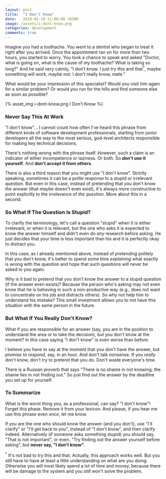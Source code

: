 ```yaml
---
layout: post
title:  "I Don't Know"
date:   2018-02-19 11:00:00 +0300
image: /assets/i-dont-know.png
categories: development
comments: true
---
```


Imagine you had a toothache. You went to a dentist who began to treat it right after you arrived. Once the appointment ran on for more than two hours, you started to worry. You took a chance to speak and asked "Doctor, what is going on, what is the cause of my toothache? What is taking so long?" And he said very calmly, “I don’t know. I just try this and that<sup>*</sup>, maybe something will work, maybe not. I don't really know, mate.”

What would be your impression of this specialist? Would you visit him again for a similar problem? Or would you run for the hills and find someone else as soon as possible?

{% asset_img i-dont-know.png I Don't Know %}

### Never Say This At Work

"I don't know"... I cannot count how often I've heard this phrase from different kinds of software development professionals, starting from junior developers all the way to the most serious, god-level architects responsible for making key technical decisions.

There's nothing wrong with the phrase itself. However, such a claim is an indicator of either incompetence or laziness. Or both. So **don't use it yourself**. And **don't accept it from others**.

There is also a third reason that you might use "I don't know". Strictly speaking, sometimes it can be a polite response to a stupid or irrelevant question. But even in this case, instead of pretending that _you_ don't know the answer (that maybe doesn't even exist), it's always more constructive to point explicitly to the irrelevance of _the question_. More about this in a second.

### So What If The Question Is Stupid?

To clarify the terminology, let's call a question "stupid" when it is either irrelevant, or when it is relevant, but the one who asks it is expected to know the answer himself and didn't even do _any_ research before asking. He just decides that your time is less important than his and it is perfectly okay to distract you.

In this case, as I already mentioned above, instead of _pretending_ politely that you don't know, it's better to spend some time _explaining_ what exactly is wrong with the question and hope that such questions will never be asked to you again.

Why is it bad to pretend that you don't know the answer to a stupid question (if the answer even exists)? Because the person who's asking may not even know that he is behaving in such a non-productive way (e.g., does not want to concentrate on his job and distracts others). So why not help him to understand his mistake? This small investment allows you to not have this situation with the same person in the future.

### But What If You Really Don't Know?

What if you are responsible for an answer (say, you are in the position to understand the area or to take the decision), but you don't know at the moment? In this case saying "I don't know" is even worse than before.

I believe you have to say at the moment that you don't have the answer, but _promise to respond_, say, in an hour. And don't talk nonsense. If you _really_ don't know, don't try to pretend that you do. Don't waste everyone's time.

There is a Russian proverb that says "There is no shame in not knowing; the shame lies in not finding out." So just find out the answer by the deadline you set up for yourself.

### To Summarize

What is the worst thing you, as a professional, can say? "I don't know"! Forget this phase. Remove it from your lexicon. And please, if you hear me use this phrase even _once_, let me know.

If you are the one who should know the answer (and you don't), use "I'll clarify" or "I'll get back to you", instead of "I don't know", and then clarify indeed. Alternatively (if someone asks something stupid) you should say, "That is not important", or even, "Try finding out the answer yourself before asking", but **never say, "I don’t know"**.

<sup>*</sup> It's not bad to try this and that. Actually, this approach works well. But you still have to have at least a little understanding on what are you doing. Otherwise you will most likely spend a lot of time and money, because there will be damage to the system and you _still_ won't solve the problem.

